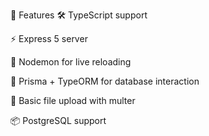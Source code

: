 🚀 Features
🛠 TypeScript support

⚡ Express 5 server

🔁 Nodemon for live reloading

🧵 Prisma + TypeORM for database interaction

🧪 Basic file upload with multer

📦 PostgreSQL support

